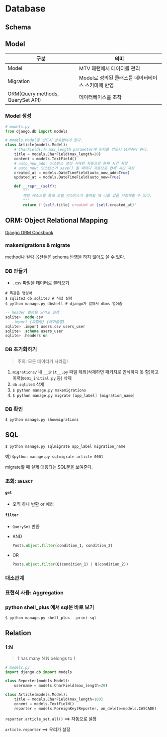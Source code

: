 # Database

## Schema


## Model

| 구분 | 의미 |
| --- | ---- |
| Model | MTV 패턴에서 데이터를 관리 |
| Migration | Model로 정의된 클래스를 데이터베이스 스키마에 반영 |
| ORM(Query methods, QuerySet API) | 데이터베이스를 조작 |

### Model 생성

```py
# models.py
from django.db import models

# models.Model을 반드시 상속받아야 한다.
class Article(models.Model):
    # CharField()는 max_length parameter에 인자를 반드시 넘겨줘야 한다.
    title = models.CharField(max_length=20)
    content = models.TextField()
    # auto_now_add: 인스턴스 생성 시에만 자동으로 현재 시간 저장
    # auto_now: 인스턴스가 save() 될 때마다 자동으로 현재 시간 저장
    created_at = models.DateTimeField(auto_now_add=True)
    updated_at = models.DateTimeField(auto_now=True)

    def __repr__(self):
        """
        해당 메소드를 통해 모델 인스턴스가 출력될 때 나올 값을 지정해줄 수 있다.
        """
        return f'{self.title} created at {self.created_at}'
```

## ORM: Object Relational Mapping

[Django ORM Cookbook]()

### makemigrations & migrate

method나 컬럼 옵션들은 schema 반영을 하지 않아도 쓸 수 있다.

### DB 만들기

- `.csv` 파일을 데이터로 불러오기

```shell
# 똑같은 명령어
$ sqlite3 db.sqlite3 # 직접 실행
$ python manage.py dbshell # django가 알아서 dbms 열어줌
```

```sql
-- header 컬럼을 날리고 실행
sqlite> .mode csv
-- .import {파일명} {테이블명}
sqlite> .import users.csv users_user
sqlite> .schema users_user
sqlite> .headers on
```

### DB 초기화하기
> 주의: 모든 데이터가 사라짐!
1. `migrations/` 내 `__init__.py` 파일 제외(삭제하면 패키지로 인식하지 못 함)하고 이력(`0001_initial.py` 등) 삭제
2. `db.sqlite3` 삭제
3. `$ python manage.py makemigrations`
4. `$ python manage.py migrate [app_label] [migration_name]`

### DB 확인

`$ python manage.py showmigrations`

## SQL

`$ python manage.py sqlmigrate app_label migration_name`

예) `$python manage.py sqlmigrate article 0001`

migrate할 때 실제 대응되는 SQL문을 보여준다.

### 조회: `SELECT`

#### `get`

- 오직 하나 반환 or 에러

#### `filter`

- `QuerySet` 반환

- AND
    ```py
    Posts.object.filter(condition_1, condition_2)
    ```

- OR
    ```py
    Posts.object.filter(Q(condition_1) | Q(condition_2))
    ```

### 대소관계

### 표현식 사용: Aggregation


### python shell_plus 에서 sql문 바로 보기

```shell
$ python manage.py shell_plus --print-sql
```

## Relation

### 1:N

> 1 has many N
> N belongs to 1

```py
# models.py
import django.db import models

class Reporter(models.Model):
    username = models.CharField(max_length=20)

class Article(models.Model):
    title = models.CharField(max_length=100)
    conent = models.TextField()
    reporter = models.ForeignKey(Reporter, on_delete=models.CASCADE)
```

`reporter.article_set.all()` ==> 자동으로 설정

`article.reporter` ==> 우리가 설정